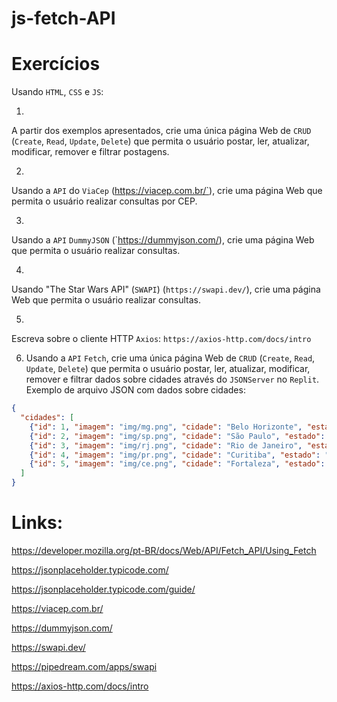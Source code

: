 # js-fetch-API

# Exercícios

Usando `HTML`, `CSS` e `JS`:

1)
A partir dos exemplos apresentados, crie uma única página Web de `CRUD` (`Create`, `Read`, `Update`, `Delete`) que permita o usuário postar, ler, atualizar, modificar, remover e filtrar postagens.

2)
Usando a `API` do `ViaCep` (https://viacep.com.br/`), crie uma página Web que permita o usuário realizar consultas por CEP.

3)
Usando a `API` `DummyJSON` (`https://dummyjson.com/), crie uma página Web que permita o usuário realizar consultas.

4)
Usando "The Star Wars API" (`SWAPI`) (`https://swapi.dev/`), crie uma página Web que permita o usuário realizar consultas.

5)
Escreva sobre o cliente HTTP `Axios`:
`https://axios-http.com/docs/intro`

6) Usando a `API` `Fetch`, crie uma única página Web de `CRUD` (`Create`, `Read`, `Update`, `Delete`) que permita o usuário postar, ler, atualizar, modificar, remover e filtrar dados sobre cidades através do `JSONServer` no `Replit`.
Exemplo de arquivo JSON com dados sobre cidades:

```json
{
  "cidades": [
    {"id": 1, "imagem": "img/mg.png", "cidade": "Belo Horizonte", "estado": "MG", "população": 3800000},
    {"id": 2, "imagem": "img/sp.png", "cidade": "São Paulo", "estado": "SP", "população": 11800000},
    {"id": 3, "imagem": "img/rj.png", "cidade": "Rio de Janeiro", "estado": "RJ", "população": 5300000},
    {"id": 4, "imagem": "img/pr.png", "cidade": "Curitiba", "estado": "PR", "população": 1200000},
    {"id": 5, "imagem": "img/ce.png", "cidade": "Fortaleza", "estado": "CE", "população": 2100000}
  ]
}
```

# Links:

https://developer.mozilla.org/pt-BR/docs/Web/API/Fetch_API/Using_Fetch

https://jsonplaceholder.typicode.com/

https://jsonplaceholder.typicode.com/guide/

https://viacep.com.br/

https://dummyjson.com/

https://swapi.dev/

https://pipedream.com/apps/swapi

https://axios-http.com/docs/intro
